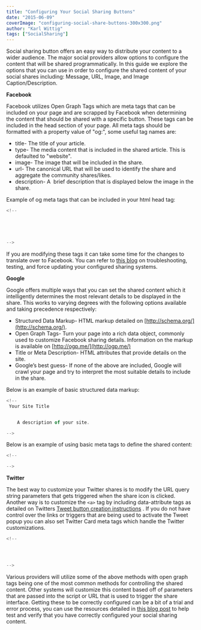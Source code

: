 ```yaml
---
title: "Configuring Your Social Sharing Buttons"
date: "2015-06-09"
coverImage: "configuring-social-share-buttons-300x300.png"
author: "Karl Wittig"
tags: ["SocialSharing"]
---
```


Social sharing button offers an easy way to distribute your content to a wider audience. The major social providers allow options to configure the content that will be shared programmatically. In this guide we explore the options that you can use in order to configure the shared content of your social shares including: Message, URL, Image, and Image Caption/Description.

**Facebook**

Facebook utilizes Open Graph Tags which are meta tags that can be included on your page and are scrapped by Facebook when determining the content that should be shared with a specific button. These tags can be included in the head section of your page. All meta tags should be formatted with a property value of "og:<tag-name>", some useful tag names are:

- title- The title of your article.
- type- The media content that is included in the shared article. This is defaulted to "website".
- image- The image that will be included in the share.
- url- The canonical URL that will be used to identify the share and aggregate the community shares/likes.
- description- A  brief description that is displayed below the image in the share.

Example of og meta tags that can be included in your html head tag:

```js
<!--





-->
```

  
If you are modifying these tags it can take some time for the changes to translate over to Facebook. You can refer to [this blog](/social-provider-social-sharing-troubleshooting-resources/) on troubleshooting, testing, and force updating your configured sharing systems.

**Google**

Google offers multiple ways that you can set the shared content which it intelligently determines the most relevant details to be displayed in the share. This works to varying degrees with the following options available and taking precedence respectively:

- Structured Data Markup- HTML markup detailed on [http://schema.org/](http://schema.org/).
- Open Graph Tags- Turn your page into a rich data object, commonly used to customize Facebook sharing details. Information on the markup is available on [http://ogp.me/](http://ogp.me/)
- Title or Meta Description- HTML attributes that provide details on the site.
- Google’s best guess- If none of the above are included, Google will crawl your page and try to interpret the most suitable details to include in the share.

Below is an example of basic structured data markup:

```js
<!--
 Your Site Title 


    A description of your site.

-->
```

  
Below is an example of using basic meta tags to define the shared content:

```js
<!--

-->
```

  
**Twitter**

The best way to customize your Twitter shares is to modify the URL query string parameters that gets triggered when the share icon is clicked. Another way is to customize the `<a>` tag by including data-attribute tags as detailed on Twitters [Tweet button creation instructions](https://developer.twitter.com/en/docs/twitter-for-websites/tweet-button/overview) . If you do not have control over the links or triggers that are being used to activate the Tweet popup you can also set Twitter Card meta tags which handle the Twitter customizations.

```js
<!--




-->
```

  
Various providers will utilize some of the above methods with open graph tags being one of the most common methods for controlling the shared content. Other systems will customize this content based off of parameters that are passed into the script or URL that is used to trigger the share interface. Getting these to be correctly configured can be a bit of a trial and error process, you can use the resources detailed in [this blog post](/social-provider-social-sharing-troubleshooting-resources/) to help test and verify that you have correctly configured your social sharing content.

